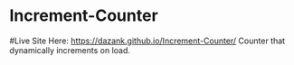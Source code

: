 # Increment-Counter
#Live Site Here: https://dazank.github.io/Increment-Counter/
Counter that dynamically increments on load.

